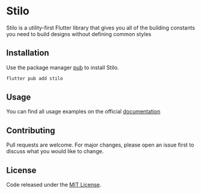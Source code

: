 # Stilo

Stilo is a utility-first Flutter library that gives you all of the building constants you need to build designs without defining common styles

## Installation

Use the package manager [pub](https://dart.dev/guides/packages) to install Stilo.

```bash
flutter pub add stilo
```

## Usage

You can find all usage examples on the official [documentation]()

## Contributing
Pull requests are welcome. For major changes, please open an issue first to discuss what you would like to change.

## License
Code released under the [MIT License](https://github.com/mirkorap/stilo/blob/main/LICENSE).